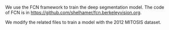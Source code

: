 We use the FCN framework to train the deep segmentation model. The code of FCN is in https://github.com/shelhamer/fcn.berkeleyvision.org. 

We modify the related files to train a model with the 2012 MITOSIS dataset.

